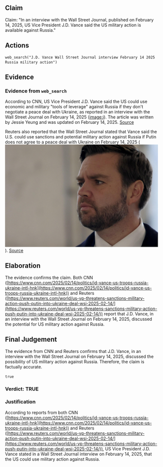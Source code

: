 ## Claim
Claim: "In an interview with the Wall Street Journal, published on February 14, 2025, US Vice President J.D. Vance said the US military action is available against Russia."

## Actions
```
web_search("J.D. Vance Wall Street Journal interview February 14 2025 Russia military action")
```

## Evidence
### Evidence from `web_search`
According to CNN, US Vice President J.D. Vance said the US could use economic and military "tools of leverage" against Russia if they don't negotiate a peace deal with Ukraine, as reported in an interview with the Wall Street Journal on February 14, 2025 (<image:i>). The article was written by Jessie Yeung and was updated on February 14, 2025. [Source](https://www.cnn.com/2025/02/14/politics/jd-vance-us-troops-russia-ukraine-intl-hnk)

Reuters also reported that the Wall Street Journal stated that Vance said the U.S. could use sanctions and potential military action against Russia if Putin does not agree to a peace deal with Ukraine on February 14, 2025 (![image 2458](media/2025-08-07_20-37-1754599023-397843.jpg)). [Source](https://www.reuters.com/world/us-vp-threatens-sanctions-military-action-push-putin-into-ukraine-deal-wsj-2025-02-14/)


## Elaboration
The evidence confirms the claim. Both CNN ([https://www.cnn.com/2025/02/14/politics/jd-vance-us-troops-russia-ukraine-intl-hnk](https://www.cnn.com/2025/02/14/politics/jd-vance-us-troops-russia-ukraine-intl-hnk)) and Reuters ([https://www.reuters.com/world/us-vp-threatens-sanctions-military-action-push-putin-into-ukraine-deal-wsj-2025-02-14/](https://www.reuters.com/world/us-vp-threatens-sanctions-military-action-push-putin-into-ukraine-deal-wsj-2025-02-14/)) report that J.D. Vance, in an interview with the Wall Street Journal on February 14, 2025, discussed the potential for US military action against Russia.


## Final Judgement
The evidence from CNN and Reuters confirms that J.D. Vance, in an interview with the Wall Street Journal on February 14, 2025, discussed the possibility of US military action against Russia. Therefore, the claim is factually accurate.

`true`


### Verdict: TRUE

### Justification
According to reports from both CNN ([https://www.cnn.com/2025/02/14/politics/jd-vance-us-troops-russia-ukraine-intl-hnk](https://www.cnn.com/2025/02/14/politics/jd-vance-us-troops-russia-ukraine-intl-hnk)) and Reuters ([https://www.reuters.com/world/us-vp-threatens-sanctions-military-action-push-putin-into-ukraine-deal-wsj-2025-02-14/](https://www.reuters.com/world/us-vp-threatens-sanctions-military-action-push-putin-into-ukraine-deal-wsj-2025-02-14/)), US Vice President J.D. Vance stated in a Wall Street Journal interview on February 14, 2025, that the US could use military action against Russia.
